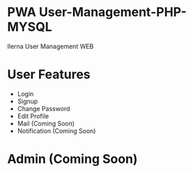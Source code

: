 # PWA User-Management-PHP-MYSQL

Ilerna User Management WEB

# User Features

* Login
* Signup
* Change Password
* Edit Profile
* Mail (Coming Soon)
* Notification (Coming Soon)

# Admin (Coming Soon)



